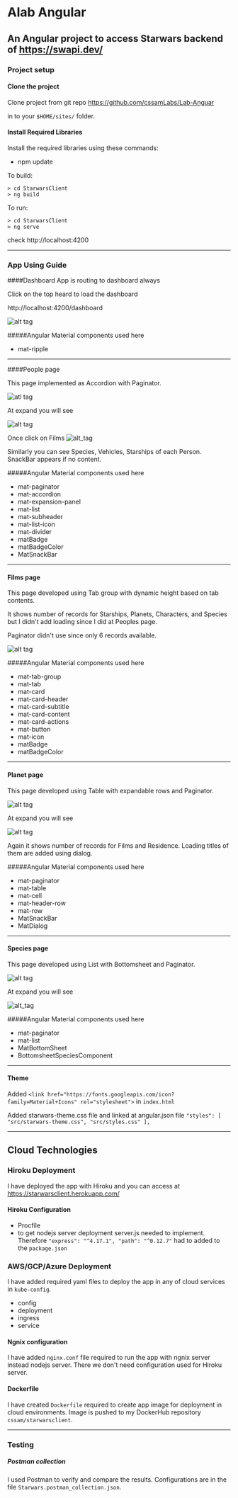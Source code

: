 # Alab Angular

## An Angular project to access Starwars backend of https://swapi.dev/ 

### Project setup

#### Clone the project

Clone project from git repo https://github.com/cssamLabs/Lab-Anguar

in to your `$HOME/sites/` folder.

#### Install Required Libraries

Install the required libraries using these commands:
* npm update

To build:
```
> cd StarwarsClient
> ng build 
```

To run:
```
> cd StarwarsClient
> ng serve 
```
check http://localhost:4200

---

### App Using Guide

####Dashboard
App is routing to dashboard always

Click on the top heard to load the dashboard

http://localhost:4200/dashboard

![alt tag](https://user-images.githubusercontent.com/6191308/127857830-c65ac94a-f7c9-453b-8738-d72afdb870df.png)

#####Angular Material components used here
* mat-ripple

----

####People page

This page implemented as Accordion with Paginator.

![atl tag](https://user-images.githubusercontent.com/6191308/127858461-ee65e0f5-554e-423b-890e-f1e339ec1659.png)

At expand you will see

![alt tag](https://user-images.githubusercontent.com/6191308/127859547-f99c798a-f56a-44fa-ba1a-03489b538ec7.png)

Once click on Films
![alt_tag](https://user-images.githubusercontent.com/6191308/127859776-5f5f0ebd-47e4-47e4-8e99-f9cdcb2d2987.png)

Similarly you can see Species, Vehicles, Starships of each Person. SnackBar appears if no content.

#####Angular Material components used here
* mat-paginator
* mat-accordion
* mat-expansion-panel
* mat-list
* mat-subheader
* mat-list-icon
* mat-divider
* matBadge
* matBadgeColor
* MatSnackBar


---

#### Films page

This page developed using Tab group with dynamic height based on tab contents.

It shows number of records for Starships, Planets, Characters, and Species but I didn't add loading since I did at Peoples page. 

Paginator didn't use since only 6 records available.

![alt tag](https://user-images.githubusercontent.com/6191308/127862049-de20efd6-3fc3-4f15-91c9-1eb130eb30db.png)

#####Angular Material components used here
* mat-tab-group
* mat-tab
* mat-card
* mat-card-header
* mat-card-subtitle
* mat-card-content
* mat-card-actions
* mat-button
* mat-icon
* matBadge
* matBadgeColor

---

#### Planet page

This page developed using Table with expandable rows and Paginator.

![alt tag](https://user-images.githubusercontent.com/6191308/127865210-7da79298-bb1e-44a4-81bf-5960ffec13ff.png)

At expand you will see

![alt tag](https://user-images.githubusercontent.com/6191308/127865379-f07374a0-c890-44f2-832d-6cf48c146cb4.png)

Again it shows number of records for Films and Residence. Loading titles of them are added using dialog.

#####Angular Material components used here
* mat-paginator
* mat-table
* mat-cell
* mat-header-row
* mat-row
* MatSnackBar
* MatDialog

---

#### Species page

This page developed using List with Bottomsheet and Paginator.

![alt tag](https://user-images.githubusercontent.com/6191308/128227961-0c5f5d2d-02d5-4465-855f-0a179200f2ad.png)

At expand you will see

![alt_tag](https://user-images.githubusercontent.com/6191308/128227436-3c072019-0d81-40fa-8e9d-28e773297658.png)

#####Angular Material components used here

* mat-paginator
* mat-list
* MatBottomSheet
* BottomsheetSpeciesComponent
---

#### Theme

Added
`<link href="https://fonts.googleapis.com/icon?family=Material+Icons" rel="stylesheet">`
in `index.html`

Added starwars-theme.css file and linked at angular.json file `"styles": [
"src/starwars-theme.css",
"src/styles.css"
],`

---

## Cloud Technologies

### Hiroku Deployment

I have deployed the app with Hiroku and you can access at https://starwarsclient.herokuapp.com/

#### Hiroku Configuration

* Procfile
* to get nodejs server deployment server.js needed to implement. Therefore 
  `"express": "^4.17.1",
  "path": "^0.12.7"` 
  had to added to the `package.json`
  
### AWS/GCP/Azure Deployment

I have added required yaml files to deploy the app in any of cloud services in
`kube-config`.
* config
* deployment
* ingress
* service

#### Ngnix configuration

I have added `nginx.conf` file required to run the app with ngnix server instead nodejs server. There we don't need configuration used for Hiroku server.

#### Dockerfile
I have created `Dockerfile` required to create app image for deployment in cloud environments. Image is pushed to my DockerHub repository `cssam/starwarsclient`.

---

### Testing

##### Postman collection

I used Postman to verify and compare the results. Configurations are in the file `Starwars.postman_collection.json`.


